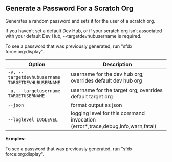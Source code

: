 ## Generate a Password For a Scratch Org

Generates a random password and sets it for the user of a scratch org.

If you haven’t set a default Dev Hub, or if your scratch org isn’t associated with your default Dev Hub, --targetdevhubusername is required.

To see a password that was previously generated, run "sfdx force:org:display".



Option | Description
--- | --- 
```-v, --targetdevhubusername TARGETDEVHUBUSERNAME``` | username for the dev hub org; overrides default dev hub org
```-u, --targetusername TARGETUSERNAME``` | username for the target org; overrides default target org
```--json``` | format output as json
```--loglevel LOGLEVEL``` | logging level for this command invocation (error*,trace,debug,info,warn,fatal)


__Exmples:__ 

To see a password that was previously generated, run "sfdx force:org:display".


